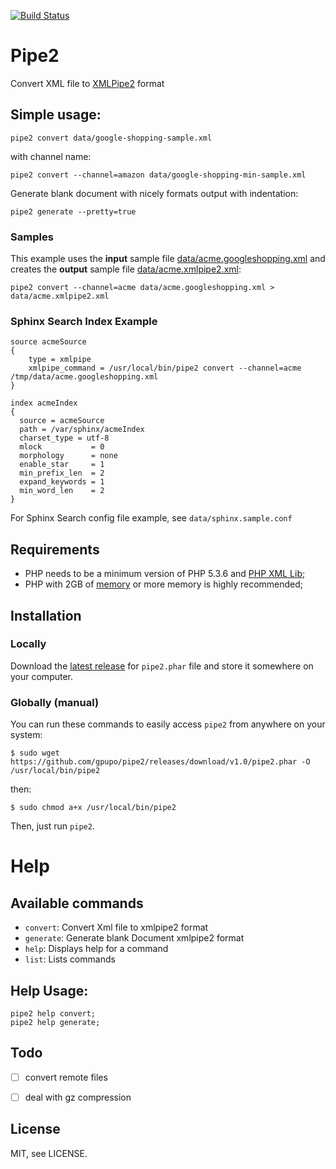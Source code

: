 [![Build Status](https://secure.travis-ci.org/gpupo/pipe2.png?branch=master)](http://travis-ci.org/gpupo/pipe2)

# Pipe2

Convert XML file to [XMLPipe2](http://sphinxsearch.com/docs/current.html#xmlpipe2) format


## Simple usage:

    pipe2 convert data/google-shopping-sample.xml


with channel name:

    pipe2 convert --channel=amazon data/google-shopping-min-sample.xml


Generate blank document with nicely formats output with indentation:

    pipe2 generate --pretty=true


### Samples

This example uses the **input** sample file [data/acme.googleshopping.xml](https://github.com/gpupo/pipe2/blob/master/data/acme.googleshopping.xml)
 and creates the **output** sample file [data/acme.xmlpipe2.xml](https://github.com/gpupo/pipe2/blob/master/data/acme.xmlpipe2.xml):

    pipe2 convert --channel=acme data/acme.googleshopping.xml > data/acme.xmlpipe2.xml

### Sphinx Search Index Example

    source acmeSource
    {
        type = xmlpipe
        xmlpipe_command = /usr/local/bin/pipe2 convert --channel=acme /tmp/data/acme.googleshopping.xml
    }

    index acmeIndex
    {
      source = acmeSource
      path = /var/sphinx/acmeIndex
      charset_type = utf-8
      mlock           = 0
      morphology      = none
      enable_star     = 1
      min_prefix_len  = 2
      expand_keywords = 1
      min_word_len    = 2
    }


For Sphinx Search config file example, see ``data/sphinx.sample.conf``

## Requirements

- PHP needs to be a minimum version of PHP 5.3.6 and [PHP XML Lib](http://php.net/manual/en/dom.setup.php);
- PHP with 2GB of [memory](http://php.net/memory-limit) or more memory is highly recommended;

## Installation

### Locally

Download the [latest release](https://github.com/gpupo/pipe2/releases/latest) for ``pipe2.phar`` file and store it somewhere on your computer.

### Globally (manual)

You can run these commands to easily access ``pipe2`` from anywhere on
your system:

    $ sudo wget https://github.com/gpupo/pipe2/releases/download/v1.0/pipe2.phar -O /usr/local/bin/pipe2

then:

    $ sudo chmod a+x /usr/local/bin/pipe2

Then, just run ``pipe2``.


# Help

## Available commands

  - ``convert``:    Convert Xml file to xmlpipe2 format
  - ``generate``:   Generate blank Document xmlpipe2 format
  - ``help``:       Displays help for a command
  - ``list``:       Lists commands

## Help Usage:

    pipe2 help convert;
    pipe2 help generate;

## Todo

- [ ] convert remote files
- [ ] deal with gz compression


## License

MIT, see LICENSE.
